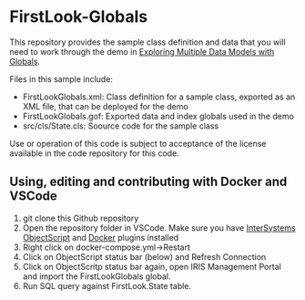 # FirstLook-Globals
This repository provides the sample class definition and data that you will need to work through the demo in <a href="https://learning.intersystems.com/course/view.php?name=QSGlobals ">Exploring Multiple Data Models with Globals</a>.

Files in this sample include:

<ul>
	<li>FirstLookGlobals.xml: Class definition for a sample class, exported as an XML file, that can be deployed for the demo</li>
	<li>FirstLookGlobals.gof: Exported data and index globals used in the demo</li>
	<li>src/cls/State.cls: Soource code for the sample class</li>
</ul>

Use or operation of this code is subject to acceptance of the license available in the code repository for this code. 

## Using, editing and contributing with Docker and VSCode
1. git clone this Github repository
2. Open the repository folder in VSCode. Make sure you have [InterSystems ObjectScript](https://marketplace.visualstudio.com/items?itemName=daimor.vscode-objectscript) and [Docker](https://marketplace.visualstudio.com/items?itemName=ms-azuretools.vscode-docker) plugins installed
3. Right click on docker-compose.yml->Restart
4. Click on ObjectScript status bar (below) and Refresh Connection
5. Click on ObjectScritp status bar again, open IRIS Management Portal and import the FirstLookGlobals global.
6. Run SQL query against FirstLook.State table.
